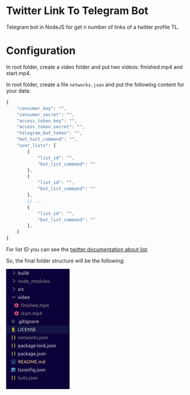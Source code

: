 # Twitter Link To Telegram Bot
Telegram bot in NodeJS for get n number of links of a twitter profile TL.

# Configuration
In root folder, create a video folder and put two videos: finished.mp4 and start.mp4.

In root folder, create a file `networks.json` and put the following content for your data:
```javascript
{
    "consumer_key": "",
    "consumer_secret": "",
    "access_token_key": "",
    "access_token_secret": "",
    "telegram_bot_token": "",
    "bot_tuit_command": "",
    "user_lists": [
        {
            "list_id": "",
            "bot_list_command": ""
        },
        {
            "list_id": "",
            "bot_list_command": ""
        },
        // ...
        {
            "list_id": "",
            "bot_list_command": ""
        },
    ]
}
```

For list ID you can see the [twitter documentation about list](https://developer.twitter.com/en/docs/accounts-and-users/create-manage-lists/api-reference/get-lists-statuses).


So, the final folder structure will be the following:

![finalPathScript](https://raw.githubusercontent.com/sermmor/twitter-link-telegram-bot/master/images/finalPathScript.png)
